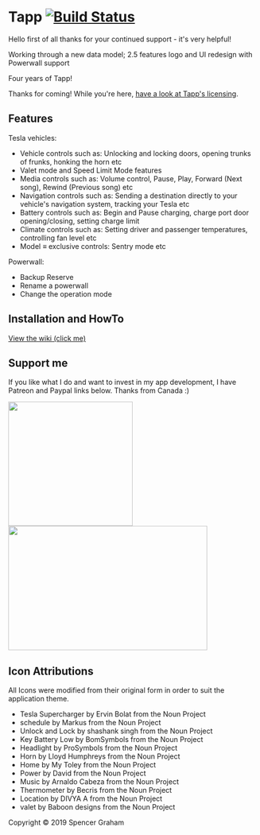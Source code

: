 
# Tapp [![Build Status](https://travis-ci.org/HudsonGraeme/Tapp.svg?branch=master)](https://travis-ci.org/HudsonGraeme/Tapp) 

Hello first of all thanks for your continued support - it's very helpful!

Working through a new data model; 2.5 features logo and UI redesign with Powerwall support

Four years of Tapp!

Thanks for coming! While you're here, [have a look at Tapp's licensing](https://github.com/HudsonGraeme/Tapp2/blob/master/LICENSE).




## Features
Tesla vehicles:
  * Vehicle controls such as: Unlocking and locking doors, opening trunks of frunks, honking the horn etc
  * Valet mode and Speed Limit Mode features
  * Media controls such as: Volume control, Pause, Play, Forward (Next song), Rewind (Previous song) etc
  * Navigation controls such as: Sending a destination directly to your vehicle's navigation system, tracking your Tesla etc
  * Battery controls such as: Begin and Pause charging, charge port door opening/closing, setting charge limit
  * Climate controls such as: Setting driver and passenger temperatures, controlling fan level etc
  * Model ≡ exclusive controls: Sentry mode etc
  
Powerwall:
  * Backup Reserve
  * Rename a powerwall
  * Change the operation mode

## Installation and HowTo
[View the wiki (click me)](https://github.com/hudsongraeme/Tapp/wiki/installation)

## Support me
If you like what I do and want to invest in my app development, I have Patreon and Paypal links below. Thanks from Canada :)

<a href="https://www.patreon.com/OSXSpencer"><img src="https://upload.wikimedia.org/wikipedia/commons/thumb/5/5a/Patreon_logomark.svg/1024px-Patreon_logomark.svg.png" data-canonical-src="https://upload.wikimedia.org/wikipedia/commons/thumb/5/5a/Patreon_logomark.svg/1024px-Patreon_logomark.svg.png" width="250" height="250"/></a> <a href="https://www.paypal.me/SpencerGraham"><img src="https://vcf-uk.org/wp-content/uploads/2015/04/PayPal-Logo-Vector-Image.png" data-canonical-src="https://vcf-uk.org/wp-content/uploads/2015/04/PayPal-Logo-Vector-Image.png" width="400" height="250"  /></a>

## Icon Attributions

All Icons were modified from their original form in order to suit the application theme.

* Tesla Supercharger by Ervin Bolat from the Noun Project
* schedule by Markus from the Noun Project
* Unlock and Lock by shashank singh from the Noun Project
* Key Battery Low by BomSymbols from the Noun Project
* Headlight by ProSymbols from the Noun Project
* Horn by Lloyd Humphreys from the Noun Project
* Home by My Toley from the Noun Project
* Power by David from the Noun Project
* Music by Arnaldo Cabeza from the Noun Project
* Thermometer by Becris from the Noun Project
* Location by DIVYA A from the Noun Project
* valet by Baboon designs from the Noun Project

Copyright © 2019 Spencer Graham
